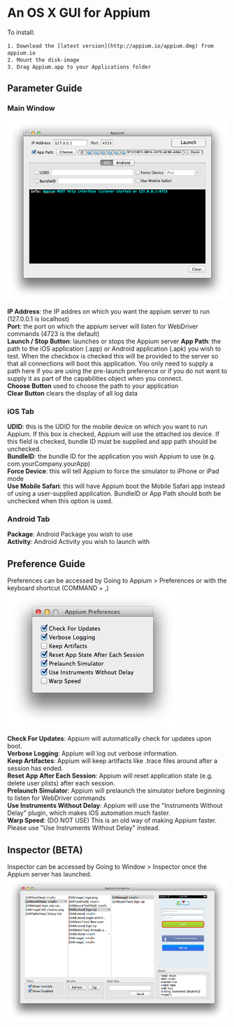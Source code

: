 An OS X GUI for Appium
=======================

To install:

    1. Download the [latest version](http://appium.io/appium.dmg) from appium.io
    2. Mount the disk-image
    3. Drag Appium.app to your Applications folder

Parameter Guide
------------

### Main Window

![Appium Main Window](/web/images/mainwindow.png "Appium Main Window")

**IP Address**: the IP addres on which you want the appium server to run (127.0.0.1 is localhost)<br />
**Port**: the port on which the appium server will listen for WebDriver commands (4723 is the default)<br />
**Launch / Stop Button**: launches or stops the Appium server
**App Path**: the path to the iOS application (.app) or Android application (.apk) you wish to test.
When the checkbox is checked this will be provided to the server so that all connections will boot this application.
You only need to supply a path here if you are using the pre-launch preference or if you do not want to supply it as
part of the capabilities object when you connect.<br />
**Choose Button** used to choose the path to your application<br />
**Clear Button** clears the display of all log data<br/>

### iOS Tab

**UDID**: this is the UDID for the mobile device on which you want to run Appium. If this box is checked, Appium will
use the attached ios device. If this field is checked, bundle ID must be supplied and app path should be unchecked.<br />
**BundleID**: the bundle ID for the application you wish Appium to use (e.g. com.yourCompany.yourApp)<br />
**Force Device**: this will tell Appium to force the simulator to iPhone or iPad mode<br />
**Use Mobile Safari**: this will have Appium boot the Mobile Safari app instead of using a user-supplied application.
BundleID or App Path should both be unchecked when this option is used.<br />

### Android Tab

**Package**: Android Package you wish to use<br />
**Activity**: Android Activity you wish to launch with<br />

Preference Guide
------------
Preferences can be accessed by Going to Appium > Preferences or with the keyboard shortcut (COMMAND + ,)<br />
![Appium Preferences](/web/images/preferences.png "Appium Preferences")

**Check For Updates**: Appium will automatically check for updates upon boot.<br />
**Verbose Logging**: Appium will log out verbose information.<br />
**Keep Artifactes**: Appium will keep artifacts like .trace files around after a session has ended. <br />
**Reset App After Each Session**: Appium will reset application state (e.g. delete user plists) after each session. <br />
**Prelaunch Simulator**: Appium will prelaunch the simulator before beginning to listen for WebDriver commands<br />
**Use Instruments Without Delay**: Appium will use the "Instruments Without Delay" plugin, which makes iOS automation much faster.<br />
**Warp Speed**: (DO NOT USE) This is an old way of making Appium faster. Please use "Use Instruments Without Delay" instead.<br />

Inspector (BETA)
------------
Inspector can be accessed by Going to Window > Inspector once the Appium server has launched.<br />
![Appium Inspector](/web/images/inspector.png "Appium Inspector")
